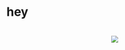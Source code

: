 <!DOCTYPE html>
<html>

<body>
<h1>hey<h1/>
	<center><img src="https://www.google.com/search?q=black+wolf&sxsrf=ALeKk00y6qrsRq1ADtsABdRLwGyeh8u_SA:1620112690069&tbm=isch&source=iu&ictx=1&fir=3BEi005BS6D6IM%252CS-ZBqsP2K0Hj-M%252C_&vet=1&usg=AI4_-kRsiCgpVJswkJmSJJBY_7_0LdyACA&sa=X&ved=2ahUKEwjIx4yLvq_wAhWlsXEKHWJSCusQ9QF6BAgXEAE#imgrc=3BEi005BS6D6IM"></center>
</body>
</html>

